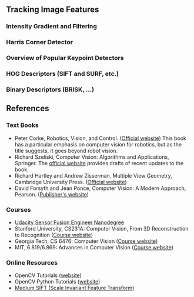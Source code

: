 ## Tracking Image Features

### Intensity Gradient and Filtering

### Harris Corner Detector

### Overview of Popular Keypoint Detectors

### HOG Descriptors (SIFT and SURF, etc.)

### Binary Descriptors (BRISK, ...)


## References

### Text Books

- Peter Corke, Robotics, Vision, and Control. ([Official website](https://petercorke.com/books/robotics-vision-control-all-versions/)) 
  This book has a particular emphasis on computer vision for robotics, but as the title suggests, it goes beyond robot vision.
- Richard Szeliski, Computer Vision: Algorithms and Applications, Springer. The [official website](https://szeliski.org/Book/) provides drafts of recent updates to the book.
- Richard Hartley and Andrew Zisserman, Multiple View Geometry,  Cambridge University Press. ([Official website](https://www.robots.ox.ac.uk/~vgg/hzbook/))
- David Forsyth and Jean Ponce, Computer Vision: A Modern Approach, Pearson. ([Publisher's website](https://www.pearson.com/us/higher-education/program/Forsyth-Computer-Vision-A-Modern-Approach-2nd-Edition/PGM111082.html))

### Courses

- [Udacity Sensor Fusion Engineer Nanodegree](https://www.udacity.com/course/sensor-fusion-engineer-nanodegree--nd313)
- Stanford University, CS231A: Computer Vision, From 3D Reconstruction to Recognition ([Course website](https://web.stanford.edu/class/cs231a/))
- Georgia Tech, CS 6476: Computer Vision ([Course website](https://www.cc.gatech.edu/~hays/compvision/))
- MIT, 6.819/6.869: Advances in Computer Vision ([Course website](http://6.869.csail.mit.edu/sp21/))

### Online Resources

- OpenCV Tutorials ([website](https://docs.opencv.org/master/d9/df8/tutorial_root.html))
- OpenCV Python Tutorials ([website](https://docs.opencv.org/4.5.2/d6/d00/tutorial_py_root.html))
- [Medium SIFT (Scale Invariant Feature Transform)](https://towardsdatascience.com/sift-scale-invariant-feature-transform-c7233dc60f37)

